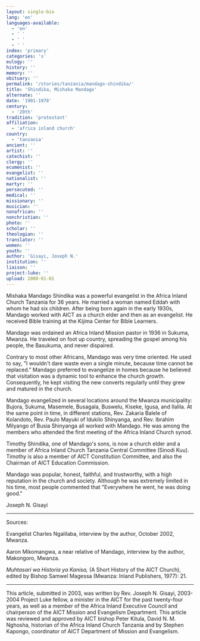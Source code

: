 ```yaml
---
layout: single-bio
lang: 'en'
languages-available:
  - 'en'
  - ' '
  - ' '
  - ' '
index: 'primary'
categories: 's'
eulogy: ''
history: ''
memory: ''
obituary: ''
permalink: '/stories/tanzania/mandago-shindika/'
title: 'Shindika, Mishaka Mandago'
alternate: ''
date: '1901-1978'
century:
  - '20th'
tradition: 'protestant'
affiliation:
  - 'africa inland church'
country:
  - 'tanzania'
ancient: ''
artist: ''
catechist: ''
clergy: ''
ecumenist: ''
evangelist: ''
nationalist: ''
martyr: ''
persecuted: ''
medical: ''
missionary: ''
musician: ''
nonafrican: ''
nonchristian: ''
photo: ''
scholar: ''
theologian: ''
translator: ''
women: ''
youth: ''
author: 'Gisayi, Joseph N.'
institution: ''
liaison: ''
project-luke: ''
upload: 2000-01-01
---
```



Mishaka Mandago Shindika was a powerful evangelist in the Africa Inland Church Tanzania for 36 years.  He married a woman named Eddah with whom he had six children.  After being born again in the early 1930s, Mandago worked with AICT as a church elder and then as an evangelist. He received Bible training at the Kijima Center for Bible Learners.

Mandago was ordained an Africa Inland Mission pastor in 1936 in Sukuma, Mwanza.  He traveled on foot up country, spreading the gospel among his people, the Basukuma, and never dispaired.

Contrary to most other Africans, Mandago was very time oriented.  He used to say, "I wouldn't dare waste even a single minute, because time cannot be replaced."  Mandago preferred to evangelize in homes because he believed that visitation was a dynamic tool to enhance the church growth.  Consequently, he kept visiting the new converts regularly until they grew and matured in the church.

Mandago evangelized in several locations around the Mwanza municipality: Bujora, Sukuma, Masemele, Busagala, Buswelu, Kiseke, Igusa, and Ilalila.  At the same point in time, in different stations, Rev. Zakaria Balele of Kolandoto, Rev. Paulo Mayuki of Idukilo Shinyanga, and Rev. Ibrahim Milyango of Busia Shinyanga all worked with Mandago. He was among the members who attended the first meeting of the Africa Inland Church synod.

Timothy Shindika, one of Mandago's sons, is now a church elder and a member of Africa Inland Church Tanzania Central Committee (Sinodi Kuu).  Timothy is also a member of AICT Constitution Committee, and also the Chairman of AICT Education Commission.

Mandago was popular, honest, faithful, and trustworthy, with a high reputation in the church and society.  Although he was extremely limited in his time, most people commented that "Everywhere he went, he was doing good."

Joseph N. Gisayi

---

Sources:

Evangelist Charles Ngalilaba, interview by the author, October 2002, Mwanza.

Aaron Mikomangwa, a near relative of Mandago, interview by the author, Makongoro, Mwanza.

*Muhtasari wa Historia ya Kanisa,* (A Short History of the AICT Church), edited by Bishop Samwel Magessa (Mwanza: Inland Publishers, 1977): 21.

---

This article, submitted in 2003, was written by Rev. Joseph N. Gisayi, 2003-2004 Project Luke fellow, a minister in the AICT for the past twenty-four years, as well as a member of the Africa Inland Executive Council and chairperson of the AICT Mission and Evangelism Department. This article was reviewed and approved by AICT bishop Peter Kitula, David N. M. Nghosha, historian of the Africa Inland Church Tanzania and by Stephen Kapongo, coordinator of AICT Department of Mission and Evangelism.